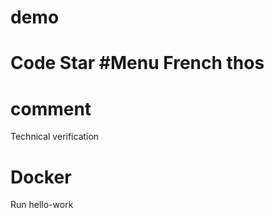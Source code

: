 # demo
Code Star
#Menu
French thos
=======
# comment
Technical verification
# Docker
Run hello-work
